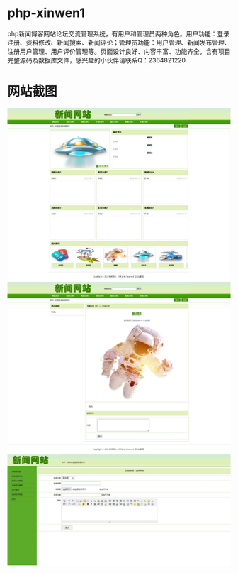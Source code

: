 # php-xinwen1
php新闻博客网站论坛交流管理系统，有用户和管理员两种角色。用户功能：登录注册、资料修改、新闻搜索、新闻评论；管理员功能：用户管理、新闻发布管理、注册用户管理、用户评价管理等。页面设计良好、内容丰富、功能齐全，含有项目完整源码及数据库文件，感兴趣的小伙伴请联系Q：2364821220
# 网站截图
![image](https://github.com/hzl0898/php-xinwen1/blob/main/首页.jpg)
![image](https://github.com/hzl0898/php-xinwen1/blob/main/新闻详情.jpg)
![image](https://github.com/hzl0898/php-xinwen1/blob/main/新闻发布.jpg)
